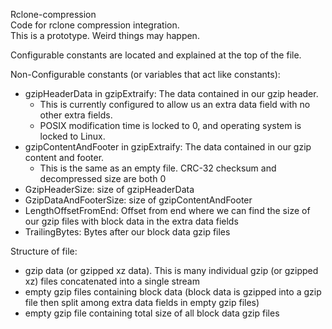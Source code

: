 Rclone-compression  
Code for rclone compression integration.  
This is a prototype. Weird things may happen.

Configurable constants are located and explained at the top of the file.

Non-Configurable constants (or variables that act like constants):
* gzipHeaderData in gzipExtraify: The data contained in our gzip header.
	* This is currently configured to allow us an extra data field with no other extra fields.
	* POSIX modification time is locked to 0, and operating system is locked to Linux.
* gzipContentAndFooter in gzipExtraify: The data contained in our gzip content and footer.
	* This is the same as an empty file. CRC-32 checksum and decompressed size are both 0
* GzipHeaderSize: size of gzipHeaderData
* GzipDataAndFooterSize: size of gzipContentAndFooter
* LengthOffsetFromEnd: Offset from end where we can find the size of our gzip files with block data in the extra data fields
* TrailingBytes: Bytes after our block data gzip files

Structure of file:
* gzip data (or gzipped xz data). This is many individual gzip (or gzipped xz) files concatenated into a single stream
* empty gzip files containing block data (block data is gzipped into a gzip file then split among extra data fields in empty gzip files)
* empty gzip file containing total size of all block data gzip files
